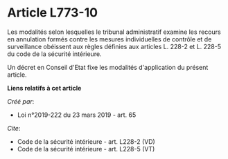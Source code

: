 # Article L773-10

Les modalités selon lesquelles le tribunal administratif examine les recours en annulation formés contre les mesures
individuelles de contrôle et de surveillance obéissent aux règles définies aux articles L. 228-2 et L. 228-5 du code de la
sécurité intérieure.

Un décret en Conseil d'Etat fixe les modalités d'application du présent article.

**Liens relatifs à cet article**

_Créé par_:

  - Loi n°2019-222 du 23 mars 2019 - art. 65

_Cite_:

  - Code de la sécurité intérieure - art. L228-2 (VD)
  - Code de la sécurité intérieure - art. L228-5 (VT)
